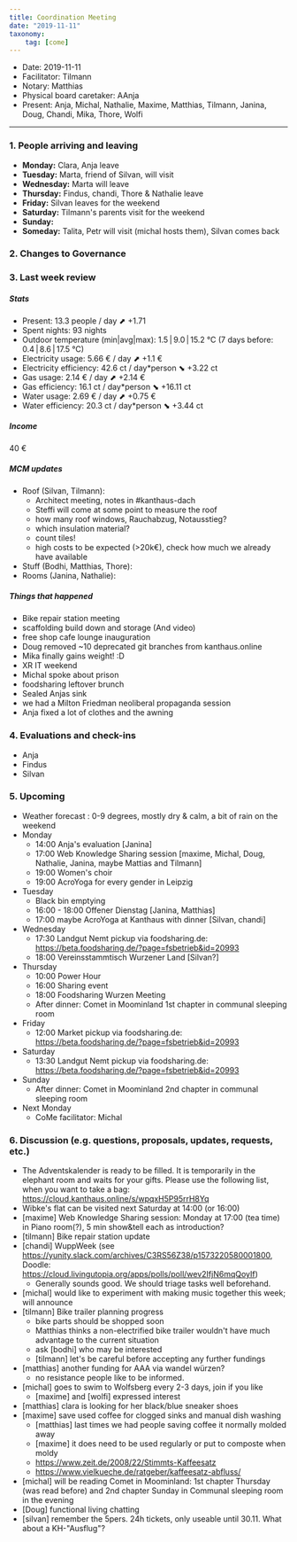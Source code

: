 ```yaml
---
title: Coordination Meeting
date: "2019-11-11"
taxonomy:
    tag: [come]
---
```


<!--
Hello facilitator/notary! Thank you for your services. Here is some advice for facilitating coordination meetings:
  - Prepare the meeting a bit beforehand (find out about evaluations, gas, electricity and water usages, waste collections, income, scheduled events). You can ask others to assist you.
  - Notify people 10 minutes before the meeting starts. (Watching the clock is not super fun, people will be grateful if you do it for them.)
  - Start at 10:00 sharp, or earlier if everyone is there. (Waiting is time-wasting, be a time-saver!)
  - If you don't want to take notes yourself ask someone else to take care of that. (This pad can easily be used to read from and write in simultaneously.)
  - Go through the ordered points in order, even if nothing has changed. (They are arranged to try and get the most relevant information to most people.)
  - Feel welcome to moderate conversation if off-topic or too detailed. (Are listeners interested? Are speakers satisfied? Can you identify a sub-group?)
  - Try to finish the meeting before 11:00. (There is always more to talk about and it's important for people to know that CoMes don't take forever.)
  - Leave the room once the meeting has ended. (This sends a clear signal to everyone else that they can also leave and get on with their day.)
  - Take care that the meeting minutes will be put to kanthaus.online. (If you don't know how to do it, ask someone to help you with it. But do it today!)
  - As soon as the minutes are online, empty the pad from all irrelevant things and get it ready for the next facilitator. (Only keep regular events such as CoMe, power hour, regular food pickups and such. Move the counter figures from 'last 7 days' to '7 days before that' and adjust the date to next week.)
  - Have fun!
-->
- Date: 2019-11-11
- Facilitator: Tilmann
- Notary: Matthias
- Physical board caretaker: AAnja
- Present: Anja, Michal, Nathalie, Maxime, Matthias, Tilmann, Janina, Doug, Chandi, Mika, Thore, Wolfi

----
<!-- 0. Minute of silence -->

### 1. People arriving and leaving
- **Monday:** Clara, Anja leave
- **Tuesday:** Marta, friend of Silvan, will visit
- **Wednesday:** Marta will leave
- **Thursday:** Findus, chandi, Thore & Nathalie leave
- **Friday:** Silvan leaves for the weekend
- **Saturday:** Tilmann's parents visit for the weekend
- **Sunday:**
- **Someday:** Talita, Petr will visit (michal hosts them), Silvan comes back

### 2. Changes to Governance

### 3. Last week review

##### Stats
<!-- Read counters in heating room and append to water.csv and gas.csv in https://gitlab.com/kanthaus/kanthaus-public/tree/master/resourcesUsed, update the residence record (https://gitlab.com/kanthaus/kanthaus-private/blob/master/residenceRecord.csv) otherwise the script will complain -->
<!-- press the play button on https://gitlab.com/kanthaus/kanthaus-private/pipeline_schedules and it will print to #kanthaus-residence -->

- Present: 13.3 people / day ⬈ +1.71
- Spent nights: 93 nights
- Outdoor temperature (min|avg|max): 1.5 | 9.0 | 15.2 °C (7 days before: 0.4 | 8.6 | 17.5 °C)
- Electricity usage: 5.66 € / day ⬈ +1.1 €
- Electricity efficiency: 42.6 ct / day*person ⬊ +3.22 ct
- Gas usage: 2.14 € / day ⬈ +2.14 €
- Gas efficiency: 16.1 ct / day*person ⬊ +16.11 ct
- Water usage: 2.69 € / day ⬈ +0.75 €
- Water efficiency: 20.3 ct / day*person ⬊ +3.44 ct

##### Income
<!-- Check the shoe in K20-0 and the donation box in the free shop in K22-0-3 -->
40 €

##### MCM updates
<!-- Project managers from tasks defined during the MCM should report about the current situation -->
- Roof (Silvan, Tilmann):
    - Architect meeting, notes in #kanthaus-dach
    - Steffi will come at some point to measure the roof
    - how many roof windows, Rauchabzug, Notausstieg?
    - which insulation material?
    - count tiles!
    - high costs to be expected (>20k€), check how much we already have available
- Stuff (Bodhi, Matthias, Thore):
- Rooms (Janina, Nathalie):

##### Things that happened
- Bike repair station meeting
- scaffolding build down and storage (And video)
- free shop cafe lounge inauguration
- Doug removed ~10 deprecated git branches from kanthaus.online
- Mika finally gains weight! :D
- XR IT weekend
- Michal spoke about prison
- foodsharing leftover brunch
- Sealed Anjas sink
- we had a Milton Friedman neoliberal propaganda session
- Anja fixed a lot of clothes and the awning

### 4. Evaluations and check-ins

- Anja
- Findus
- Silvan

### 5. Upcoming <!-- https://cloud.kanthaus.online/apps/calendar/ -->
- Weather forecast <!-- https://www.accuweather.com/en/de/wurzen/04808/weather-forecast/171287 -->: 0-9 degrees, mostly dry & calm, a bit of rain on the weekend
- Monday
    - 14:00 Anja's evaluation [Janina]
    - 17:00 Web Knowledge Sharing session [maxime, Michal, Doug, Nathalie, Janina, maybe Mattias and Tilmann]
    - 19:00 Women's choir
    - 19:00 AcroYoga for every gender in Leipzig
- Tuesday
    - Black bin emptying
    - 16:00 - 18:00 Offener Dienstag [Janina, Matthias]
    - 17:00 maybe AcroYoga at Kanthaus with dinner [Silvan, chandi]
- Wednesday
    - 17:30 Landgut Nemt pickup via foodsharing.de: https://beta.foodsharing.de/?page=fsbetrieb&id=20993
    - 18:00 Vereinsstammtisch Wurzener Land [Silvan?]
- Thursday
    - 10:00 Power Hour
    - 16:00 Sharing event
    - 18:00 Foodsharing Wurzen Meeting
    - After dinner: Comet in Moominland 1st chapter in communal sleeping room
- Friday
    - 12:00 Market pickup via foodsharing.de: https://beta.foodsharing.de/?page=fsbetrieb&id=20993
- Saturday
    - 13:30 Landgut Nemt pickup via foodsharing.de: https://beta.foodsharing.de/?page=fsbetrieb&id=20993
- Sunday
    - After dinner: Comet in Moominland 2nd chapter in communal sleeping room
- Next Monday
    - CoMe facilitator: Michal

### 6. Discussion (e.g. questions, proposals, updates, requests, etc.)
- The Adventskalender is ready to be filled. It is temporarily in the elephant room and waits for your gifts. Please use the following list, when you want to take a bag: https://cloud.kanthaus.online/s/wpqxH5P95rrH8Yq
- Wibke's flat can be visited next Saturday at 14:00 (or 16:00)
- [maxime] Web Knowledge Sharing session: Monday at 17:00 (tea time) in Piano room(?), 5 min show&tell each as introduction?
- [tilmann] Bike repair station update
- [chandi] WuppWeek (see https://yunity.slack.com/archives/C3RS56Z38/p1573220580001800, Doodle: https://cloud.livingutopia.org/apps/polls/poll/wev2IfjN6mqQoyIf)
    - Generally sounds good. We should triage tasks well beforehand.
- [michal] would like to experiment with making music together this week; will announce
- [tilmann] Bike trailer planning progress
    - bike parts should be shopped soon
    - Matthias thinks a non-electrified bike trailer wouldn't have much advantage to the current situation
    - ask [bodhi] who may be interested
    - [tilmann] let's be careful before accepting any further fundings
- [matthias] another funding for AAA via wandel würzen?
    - no resistance people like to be informed.
- [michal] goes to swim to Wolfsberg every 2-3 days, join if you like
    - [maxime] and [wolfi] expressed interest
- [matthias] clara is looking for her black/blue sneaker shoes
- [maxime] save used coffee for clogged sinks and manual dish washing
    - [matthias] last times we had people saving coffee it normally molded away
    - [maxime] it does need to be used regularly or put to composte when moldy
    - https://www.zeit.de/2008/22/Stimmts-Kaffeesatz
    - https://www.vielkueche.de/ratgeber/kaffeesatz-abfluss/
- [michal] will be reading Comet in Moominland: 1st chapter Thursday (was read before) and 2nd chapter Sunday in Communal sleeping room in the evening
- [Doug] functional living chatting
- [silvan] remember the 5pers. 24h tickets, only useable until 30.11. What about a KH-"Ausflug"?
